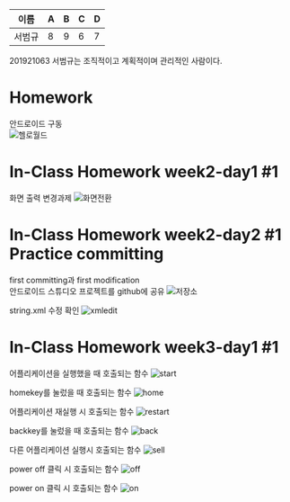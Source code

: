 |이름|A|B|C|D|
|------|---|---|---|---|
|서범규|8|9|6|7|

201921063 서범규는 조직적이고 계획적이며 관리적인 사람이다.

# Homework
안드로이드 구동<br> 
![헬로월드](https://user-images.githubusercontent.com/79883555/110233303-83d38000-7f66-11eb-985b-33d97193d2a5.png)

# In-Class Homework week2-day1 #1
화면 출력 변경과제
![화면전환](https://user-images.githubusercontent.com/79883555/110408025-4424a980-80c8-11eb-9269-ba4caf1990b1.PNG)

# In-Class Homework week2-day2 #1 Practice committing
first committing과 first modification<br>
안드로이드 스튜디오 프로젝트를 github에 공유
![저장소](https://user-images.githubusercontent.com/79883555/110599891-b11e6900-81c6-11eb-9998-96e537eb056f.PNG)

string.xml 수정 확인
![xmledit](https://user-images.githubusercontent.com/79883555/110600051-da3ef980-81c6-11eb-8829-aa309f324652.PNG)

# In-Class Homework week3-day1 #1
어플리케이션을 실행했을 때 호출되는 함수
![start](https://user-images.githubusercontent.com/79883555/111312454-a706d980-86a2-11eb-9098-103fd5b8ee86.PNG)

homekey를 눌렀을 때 호출되는 함수
![home](https://user-images.githubusercontent.com/79883555/111312515-b5ed8c00-86a2-11eb-9532-37c35b1c6553.PNG)

어플리케이션 재실행 시 호출되는 함수
![restart](https://user-images.githubusercontent.com/79883555/111312580-c69e0200-86a2-11eb-832f-9d9c2e8683b5.PNG)

backkey를 눌렀을 때 호출되는 함수
![back](https://user-images.githubusercontent.com/79883555/111312617-d3225a80-86a2-11eb-8d21-5a9aa5d07d17.PNG)

다른 어플리케이션 실행시 호출되는 함수
![sell](https://user-images.githubusercontent.com/79883555/111312654-dc132c00-86a2-11eb-82fe-068de10d52e1.PNG)

power off 클릭 시 호출되는 함수
![off](https://user-images.githubusercontent.com/79883555/111312694-e8978480-86a2-11eb-832c-af094523824a.PNG)

power on 클릭 시 호출되는 함수
![on](https://user-images.githubusercontent.com/79883555/111312747-f3521980-86a2-11eb-9117-ccb0d3081401.PNG)


